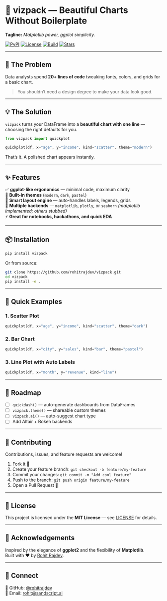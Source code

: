 # 🧭 vizpack — Beautiful Charts Without Boilerplate
**Tagline:** *Matplotlib power, ggplot simplicity.*

[![PyPI](https://img.shields.io/pypi/v/vizpack-py.svg)](https://pypi.org/project/vizpack-py/)
[![License](https://img.shields.io/badge/license-MIT-blue.svg)](LICENSE)
[![Build](https://img.shields.io/github/actions/workflow/status/rohitrajdev/vizpack/tests.yml?label=build)](https://github.com/rohitrajdev/vizpack/actions)
[![Stars](https://img.shields.io/github/stars/rohitrajdev/vizpack?style=social)](https://github.com/rohitrajdev/vizpack)

---

## 🚨 The Problem
Data analysts spend **20+ lines of code** tweaking fonts, colors, and grids for a basic chart.

> You shouldn’t need a design degree to make your data look good.

---

## 💡 The Solution
`vizpack` turns your DataFrame into a **beautiful chart with one line** — choosing the right defaults for you.

```python
from vizpack import quickplot

quickplot(df, x="age", y="income", kind="scatter", theme="modern")
```

That’s it. A polished chart appears instantly.

---

## ✨ Features
✅ **ggplot-like ergonomics** — minimal code, maximum clarity  
🎨 **Built-in themes** (`modern`, `dark`, `pastel`)  
🧠 **Smart layout engine** — auto-handles labels, legends, grids  
🔄 **Multiple backends** — `matplotlib`, `plotly`, or `seaborn` *(matplotlib implemented; others stubbed)*  
⚡ **Great for notebooks, hackathons, and quick EDA**

---

## 📦 Installation
```bash
pip install vizpack
```

Or from source:
```bash
git clone https://github.com/rohitrajdev/vizpack.git
cd vizpack
pip install -e .
```

---

## 🧭 Quick Examples

### 1. Scatter Plot
```python
quickplot(df, x="age", y="income", kind="scatter", theme="dark")
```

### 2. Bar Chart
```python
quickplot(df, x="city", y="sales", kind="bar", theme="pastel")
```

### 3. Line Plot with Auto Labels
```python
quickplot(df, x="month", y="revenue", kind="line")
```

---

## 🧩 Roadmap
- [ ] `quickdash()` — auto-generate dashboards from DataFrames  
- [ ] `vizpack.theme()` — shareable custom themes  
- [ ] `vizpack.ai()` — auto-suggest chart type  
- [ ] Add Altair + Bokeh backends  

---

## 🤝 Contributing
Contributions, issues, and feature requests are welcome!

1. Fork it 🍴  
2. Create your feature branch: `git checkout -b feature/my-feature`  
3. Commit your changes: `git commit -m "Add cool feature"`  
4. Push to the branch: `git push origin feature/my-feature`  
5. Open a Pull Request 🚀  

---

## 🪪 License
This project is licensed under the **MIT License** — see [LICENSE](LICENSE) for details.

---

## 🌟 Acknowledgements
Inspired by the elegance of **ggplot2** and the flexibility of **Matplotlib**.  
Built with ❤️ by [Rohit Rajdev](https://github.com/rohitrajdev).

---

## 💬 Connect
🐙 GitHub: [@rohitrajdev](https://github.com/rohitrajdev)  
💌 Email: rohit@sandscript.ai
